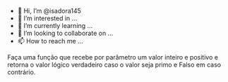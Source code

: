 - 👋 Hi, I’m @isadora145
- 👀 I’m interested in ...
- 🌱 I’m currently learning ...
- 💞️ I’m looking to collaborate on ...
- 📫 How to reach me ...

<!---
isadora145/isadora145 is a ✨ special ✨ repository because its `README.md` (this file) appears on your GitHub profile.
You can click the Preview link to take a look at your changes.
--->
Faça uma função que recebe por parâmetro um valor inteiro e positivo e retorna o valor lógico verdadeiro
caso o valor seja primo e Falso em caso contrário.
